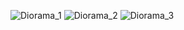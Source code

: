![Diorama_1](https://github.com/ivan7barragan/Simulacion-CarlosBarragan/assets/123845698/c8847c2d-9adf-430d-979c-a143d9269cd8)
![Diorama_2](https://github.com/ivan7barragan/Simulacion-CarlosBarragan/assets/123845698/4836b9a3-d727-413c-aac0-b59ef188aaf9)
![Diorama_3](https://github.com/ivan7barragan/Simulacion-CarlosBarragan/assets/123845698/83ede97f-d38b-4f95-9d89-5bc6e8d3234a)
